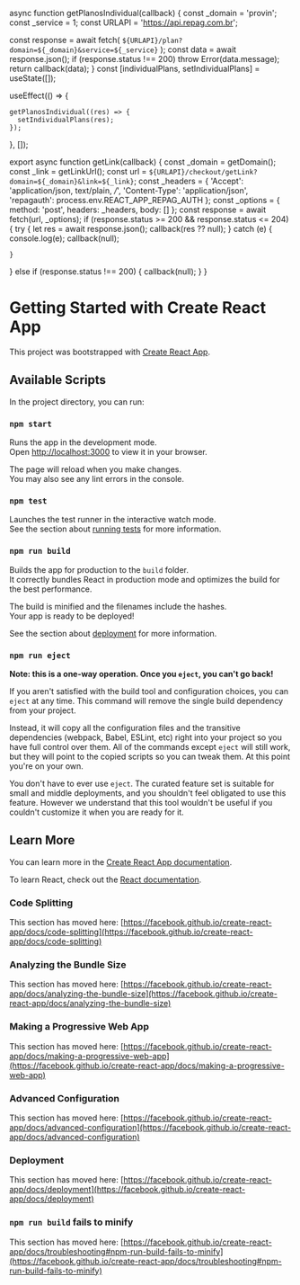 async function getPlanosIndividual(callback) {
  const _domain = 'provin';
  const _service = 1;
  const URLAPI = 'https://api.repag.com.br';


  const response = await fetch(
    `${URLAPI}/plan?domain=${_domain}&service=${_service}`
  );
  const data = await response.json();
  if (response.status !== 200) throw Error(data.message);
  return callback(data);
}
  const [individualPlans, setIndividualPlans] = useState([]);

  useEffect(() => {



    getPlanosIndividual((res) => {
      setIndividualPlans(res);
    });


  }, []);









  export async function getLink(callback) {
  const _domain = getDomain();
  const _link = getLinkUrl();
  const url = `${URLAPI}/checkout/getLink?domain=${_domain}&link=${_link}`;
  const _headers = {
    'Accept': 'application/json, text/plain, */*',
    'Content-Type': 'application/json',
    'repagauth': process.env.REACT_APP_REPAG_AUTH
  };
  const _options = { method: 'post', headers: _headers, body: [] };
  const response = await fetch(url, _options);
  if (response.status >= 200 && response.status <= 204) {
    try {
      let res = await response.json();
      callback(res ?? null);
    } catch (e) {
      console.log(e);
      callback(null);

    }
  }
  else if (response.status !== 200) {
    callback(null);
  }
}

# Getting Started with Create React App

This project was bootstrapped with [Create React App](https://github.com/facebook/create-react-app).

## Available Scripts

In the project directory, you can run:

### `npm start`

Runs the app in the development mode.\
Open [http://localhost:3000](http://localhost:3000) to view it in your browser.

The page will reload when you make changes.\
You may also see any lint errors in the console.

### `npm test`

Launches the test runner in the interactive watch mode.\
See the section about [running tests](https://facebook.github.io/create-react-app/docs/running-tests) for more information.

### `npm run build`

Builds the app for production to the `build` folder.\
It correctly bundles React in production mode and optimizes the build for the best performance.

The build is minified and the filenames include the hashes.\
Your app is ready to be deployed!

See the section about [deployment](https://facebook.github.io/create-react-app/docs/deployment) for more information.

### `npm run eject`

**Note: this is a one-way operation. Once you `eject`, you can't go back!**

If you aren't satisfied with the build tool and configuration choices, you can `eject` at any time. This command will remove the single build dependency from your project.

Instead, it will copy all the configuration files and the transitive dependencies (webpack, Babel, ESLint, etc) right into your project so you have full control over them. All of the commands except `eject` will still work, but they will point to the copied scripts so you can tweak them. At this point you're on your own.

You don't have to ever use `eject`. The curated feature set is suitable for small and middle deployments, and you shouldn't feel obligated to use this feature. However we understand that this tool wouldn't be useful if you couldn't customize it when you are ready for it.

## Learn More

You can learn more in the [Create React App documentation](https://facebook.github.io/create-react-app/docs/getting-started).

To learn React, check out the [React documentation](https://reactjs.org/).

### Code Splitting

This section has moved here: [https://facebook.github.io/create-react-app/docs/code-splitting](https://facebook.github.io/create-react-app/docs/code-splitting)

### Analyzing the Bundle Size

This section has moved here: [https://facebook.github.io/create-react-app/docs/analyzing-the-bundle-size](https://facebook.github.io/create-react-app/docs/analyzing-the-bundle-size)

### Making a Progressive Web App

This section has moved here: [https://facebook.github.io/create-react-app/docs/making-a-progressive-web-app](https://facebook.github.io/create-react-app/docs/making-a-progressive-web-app)

### Advanced Configuration

This section has moved here: [https://facebook.github.io/create-react-app/docs/advanced-configuration](https://facebook.github.io/create-react-app/docs/advanced-configuration)

### Deployment

This section has moved here: [https://facebook.github.io/create-react-app/docs/deployment](https://facebook.github.io/create-react-app/docs/deployment)

### `npm run build` fails to minify

This section has moved here: [https://facebook.github.io/create-react-app/docs/troubleshooting#npm-run-build-fails-to-minify](https://facebook.github.io/create-react-app/docs/troubleshooting#npm-run-build-fails-to-minify)
